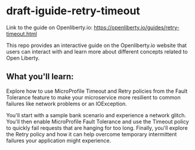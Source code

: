 # draft-iguide-retry-timeout

Link to the guide on Openliberty.io: https://openliberty.io/guides/retry-timeout.html

This repo provides an interactive guide on the Openliberty.io website that users can interact with and learn more about different concepts related to Open Liberty.

## What you'll learn:

Explore how to use MicroProfile Timeout and Retry policies from the Fault Tolerance feature to make your microservice more resilient to common failures like network problems or an IOException.

You'll start with a sample bank scenario and experience a network glitch. You'll then enable MicroProfile Fault Tolerance and use the Timeout policy to quickly fail requests that are hanging for too long. Finally, you'll explore the Retry policy and how it can help overcome temporary intermittent failures your application might experience.
